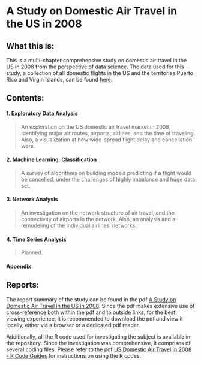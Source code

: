 # A Study on Domestic Air Travel in the US in 2008

## What this is:

This is a multi-chapter comprehensive study on domestic air travel in the US in 2008 from the perspective of data science. The data used for this study, a collection of all domestic flights in the US and the territories Puerto Rico and Virgin Islands, can be found [here](http://stat-computing.org/dataexpo/2009/the-data.html).

## Contents:

#### 1. Exploratory Data Analysis
> An exploration on the US domestic air travel market in 2008, identifying major air routes, airports, airlines, and the time of traveling. Also, a visualization at how wide-spread flight delay and cancellation were.
#### 2. Machine Learning: Classification
> A survey of algorithms on building models predicting if a flight would be cancelled, under the challenges of highly imbalance and huge data set.
#### 3. Network Analysis
> An investigation on the network structure of air travel, and the connectivity of airports in the network. Also, an analysis and a remodeling of the individual airlines’ networks.
#### 4. Time Series Analysis
> Planned.
#### Appendix


## Reports:

The report summary of the study can be found in the pdf [A Study on Domestic Air Travel in the US in 2008](https://github.com/thn003/US.air.travel.2008/blob/master/A%20Study%20on%20Domestic%20Air%20Travel%20in%20the%20US%20in%202008.pdf). Since the pdf makes extensive use of cross-reference both within the pdf and to outside links, for the best viewing experience, it is recommended to download the pdf and view it locally, either via a browser or a dedicated pdf reader.

Additionally, all the R code used for investigating the subject is available in the repository. Since the investigation was comprehensive, it comprises of several coding files. Please refer to the pdf [US Domestic Air Travel in 2008 - R Code Guides](https://github.com/thn003/US.air.travel.2008/blob/master/US%20Domestic%20Air%20Travel%20in%202008%20-%20R%20Code%20Guides.pdf) for instructions on using the R codes.

